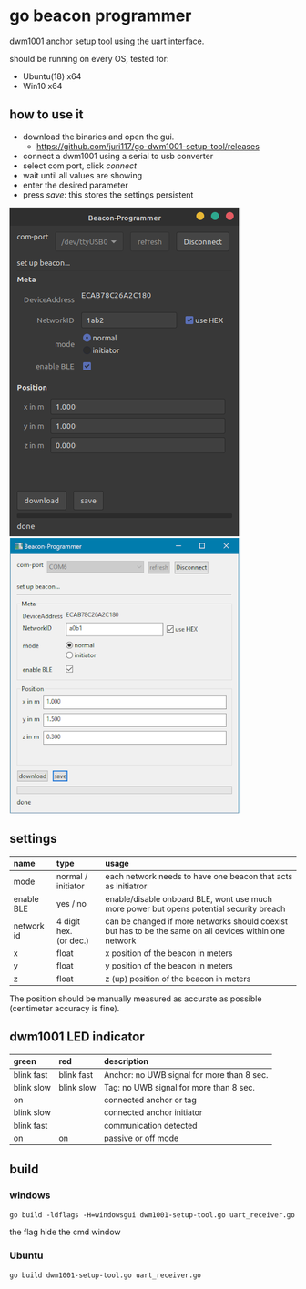 # go beacon programmer

dwm1001 anchor setup tool using the uart interface.

should be running on every OS, tested for:
* Ubuntu(18) x64
* Win10 x64

## how to use it

* download the binaries and open the gui.
  * https://github.com/juri117/go-dwm1001-setup-tool/releases
* connect a dwm1001 using a serial to usb converter
* select com port, click *connect*
* wait until all values are showing
* enter the desired parameter
* press *save*: this stores the settings persistent

![Screenshot of the gui](img/screenshotUbuntu.png)
![Screenshot of the gui](img/screenshotWin.png)

## settings

| name       | type               | usage                                                                                                   |
| :--------- | :----------------- | :------------------------------------------------------------------------------------------------------ |
| mode       | normal / initiator | each network needs to have one beacon that acts as initiatror                                           |
| enable BLE       | yes / no | enable/disable onboard BLE, wont use much more power but opens potential security breach                                   |
| network id | 4 digit hex. <br>(or dec.)        | can be changed if more networks should coexist but has to be the same on all devices within one network |
| x          | float              | x position of the beacon in meters                                                                                     |
| y          | float              | y position of the beacon in meters                                                                                     |
| z          | float              | z (up) position of the beacon in meters                                                                                |

The position should be manually measured as accurate as possible (centimeter accuracy is fine).

## dwm1001 LED indicator

| green      | red        | description                                |
| :--------- | :--------- | :----------------------------------------- |
| blink fast | blink fast | Anchor: no UWB signal for more than 8 sec. |
| blink slow | blink slow | Tag: no UWB signal for more than 8 sec.    |
| on         |            | connected anchor or tag                    |
| blink slow |            | connected anchor initiator                 |
| blink fast |            | communication detected                     |
| on         | on         | passive or off mode                        |


## build

### windows

```
go build -ldflags -H=windowsgui dwm1001-setup-tool.go uart_receiver.go
```
the flag hide the cmd window

### Ubuntu

```
go build dwm1001-setup-tool.go uart_receiver.go
```
